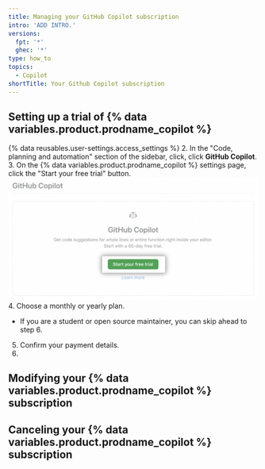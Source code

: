```yaml
---
title: Managing your GitHub Copilot subscription
intro: 'ADD INTRO.'
versions:
  fpt: '*'
  ghec: '*'
type: how_to
topics:
  - Copilot
shortTitle: Your Github Copilot subscription
---
```


## Setting up a trial of {% data variables.product.prodname_copilot %} 

{% data reusables.user-settings.access_settings %}
2. In the "Code, planning and automation" section of the sidebar, click, click **GitHub Copilot**. <!--- We should add {% octicon "copilot" aria-label="The copilot icon" %} here, but it's giving errors at the moment. --->
3. On the {% data variables.product.prodname_copilot %} settings page, click the "Start your free trial" button. 
   ![Screenshot of GitHub Copilot settings with start your free trial button emphasized](/assets/images/help/copilot/copilot-settings-start-trial-button.png) 
4. Choose a monthly or yearly plan.
   - If you are a student or open source maintainer, you can skip ahead to step 6.
5. Confirm your payment details.
6. 

## Modifying your {% data variables.product.prodname_copilot %} subscription

## Canceling your {% data variables.product.prodname_copilot %} subscription

<!---
- Starting a GitHub Copilot subscription (with bullet point for free users and paid user and instruction to skip over billing section for free users and links to eligibility info articles)
- Modifying your GitHub Copilot subscription
- Cancelling your GitHub Copilot Subscription
 (use bullet points to differentiate trial/active subscription)
 --->